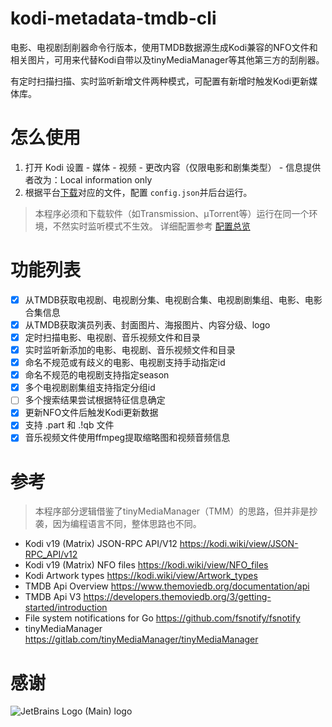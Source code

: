 # kodi-metadata-tmdb-cli

电影、电视剧刮削器命令行版本，使用TMDB数据源生成Kodi兼容的NFO文件和相关图片，可用来代替Kodi自带以及tinyMediaManager等其他第三方的刮削器。

有定时扫描扫描、实时监听新增文件两种模式，可配置有新增时触发Kodi更新媒体库。

# 怎么使用

1. 打开 Kodi 设置 - 媒体 - 视频  - 更改内容（仅限电影和剧集类型） - 信息提供者改为：Local information only
2. 根据平台[下载](https://github.com/fengqi/kodi-metadata-tmdb-cli/releases)对应的文件，配置 `config.json`并后台运行。

> 本程序必须和下载软件（如Transmission、µTorrent等）运行在同一个环境，不然实时监听模式不生效。
> 详细配置参考 [配置总览](https://github.com/fengqi/kodi-metadata-tmdb-cli/wiki/%E9%85%8D%E7%BD%AE%E6%96%87%E4%BB%B6)

# 功能列表

- [x] 从TMDB获取电视剧、电视剧分集、电视剧合集、电视剧剧集组、电影、电影合集信息
- [x] 从TMDB获取演员列表、封面图片、海报图片、内容分级、logo
- [x] 定时扫描电影、电视剧、音乐视频文件和目录
- [x] 实时监听新添加的电影、电视剧、音乐视频文件和目录
- [x] 命名不规范或有歧义的电影、电视剧支持手动指定id
- [x] 命名不规范的电视剧支持指定season
- [x] 多个电视剧剧集组支持指定分组id
- [ ] 多个搜索结果尝试根据特征信息确定
- [x] 更新NFO文件后触发Kodi更新数据
- [x] 支持 .part 和 .!qb 文件
- [x] 音乐视频文件使用ffmpeg提取缩略图和视频音频信息

# 参考

> 本程序部分逻辑借鉴了tinyMediaManager（TMM）的思路，但并非是抄袭，因为编程语言不同，整体思路也不同。

- Kodi v19 (Matrix) JSON-RPC API/V12 https://kodi.wiki/view/JSON-RPC_API/v12
- Kodi v19 (Matrix) NFO files https://kodi.wiki/view/NFO_files
- Kodi Artwork types https://kodi.wiki/view/Artwork_types
- TMDB Api Overview https://www.themoviedb.org/documentation/api
- TMDB Api V3 https://developers.themoviedb.org/3/getting-started/introduction
- File system notifications for Go https://github.com/fsnotify/fsnotify
- tinyMediaManager https://gitlab.com/tinyMediaManager/tinyMediaManager

# 感谢
![JetBrains Logo (Main) logo](https://resources.jetbrains.com/storage/products/company/brand/logos/jb_beam.svg)

